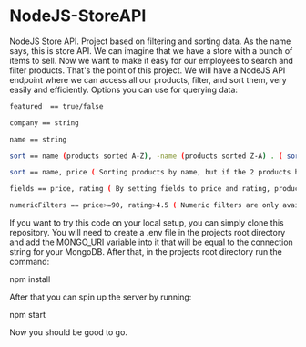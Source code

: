 # NodeJS-StoreAPI
NodeJS Store API. Project based on filtering and sorting data.
As the name says, this is store API. We can imagine that we have a store with a bunch of items to sell. Now we want to make it easy for our employees to search and filter products. 
That's the point of this project. We will have a NodeJS API endpoint where we can access all our products, filter, and sort them, very easily and efficiently.
Options you can use for querying data:

```bash
featured  == true/false

company == string

name == string

sort == name (products sorted A-Z), -name (products sorted Z-A) . ( sort work for rating and price also).

sort == name, price ( Sorting products by name, but if the 2 products have the same name, they will be sorted by price).

fields == price, rating ( By setting fields to price and rating, products that will be returned will only contain price and rating attributes )

numericFilters == price>=90, rating>4.5 ( Numeric filters are only available on the price and rating attributes. Products that will be returned will have a price equal to or above 90 and rating greater than 4.5).
```

If you want to try this code on your local setup, you can simply clone this repository. You will need to create a .env file in the projects root directory and add the MONGO_URI variable into it that will be equal to the connection string for your MongoDB.
After that, in the projects root directory run the command:

npm install

After that you can spin up the server by running:

npm start

Now you should be good to go.
